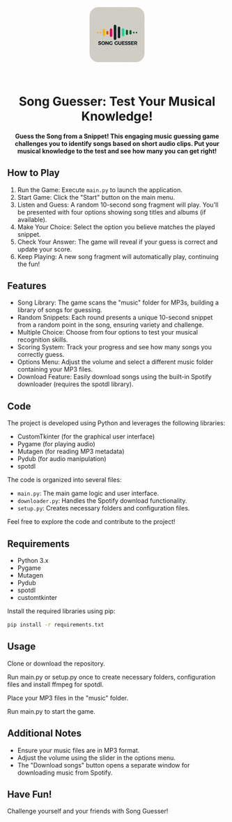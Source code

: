 <div align="center" id="top"> 
  <img src="data/logo.png", style="width: 25%"/>

&#xa0;

</div>

<h1 align="center">Song Guesser: Test Your Musical Knowledge!</h1>

<h4 align="center">
    Guess the Song from a Snippet! This engaging music guessing game challenges you to identify songs based on short audio clips. Put your musical knowledge to the test and see how many you can get right!
</h4>

## How to Play

1. Run the Game: Execute `main.py` to launch the application.
2. Start Game: Click the "Start" button on the main menu.
3. Listen and Guess: A random 10-second song fragment will play. You'll be presented with four options showing song titles and albums (if available).
4. Make Your Choice: Select the option you believe matches the played snippet.
5. Check Your Answer: The game will reveal if your guess is correct and update your score.
6. Keep Playing: A new song fragment will automatically play, continuing the fun!

## Features

-   Song Library: The game scans the "music" folder for MP3s, building a library of songs for guessing.
-   Random Snippets: Each round presents a unique 10-second snippet from a random point in the song, ensuring variety and challenge.
-   Multiple Choice: Choose from four options to test your musical recognition skills.
-   Scoring System: Track your progress and see how many songs you correctly guess.
-   Options Menu: Adjust the volume and select a different music folder containing your MP3 files.
-   Download Feature: Easily download songs using the built-in Spotify downloader (requires the spotdl library).

## Code

The project is developed using Python and leverages the following libraries:

-   CustomTkinter (for the graphical user interface)
-   Pygame (for playing audio)
-   Mutagen (for reading MP3 metadata)
-   Pydub (for audio manipulation)
-   spotdl

The code is organized into several files:

-   `main.py`: The main game logic and user interface.
-   `downloader.py`: Handles the Spotify download functionality.
-   `setup.py`: Creates necessary folders and configuration files.

Feel free to explore the code and contribute to the project!

## Requirements

-   Python 3.x
-   Pygame
-   Mutagen
-   Pydub
-   spotdl
-   customtkinter

Install the required libraries using pip:

```bash
pip install -r requirements.txt
```

## Usage

Clone or download the repository.

Run main.py or setup.py once to create necessary folders, configuration files and install ffmpeg for spotdl.

Place your MP3 files in the "music" folder.

Run main.py to start the game.

## Additional Notes

-   Ensure your music files are in MP3 format.
-   Adjust the volume using the slider in the options menu.
-   The "Download songs" button opens a separate window for downloading music from Spotify.

## Have Fun!

Challenge yourself and your friends with Song Guesser!
